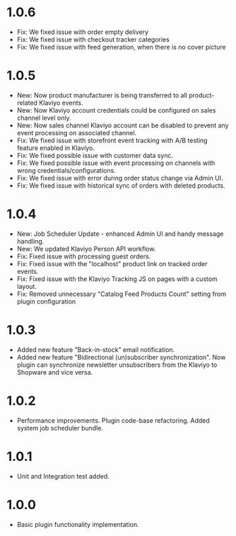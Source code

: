 # 1.0.6
 * Fix: We fixed issue with order empty delivery
 * Fix: We fixed issue with checkout tracker categories
 * Fix: We fixed issue with feed generation, when there is no cover picture

# 1.0.5
 * New: Now product manufacturer is being transferred to all product-related Klaviyo events.
 * New: Now Klaviyo account credentials could be configured on sales channel level only.
 * New: Now sales channel Klaviyo account can be disabled to prevent any event processing on associated channel.
 * Fix: We fixed issue with storefront event tracking with A/B testing feature enabled in Klaviyo.
 * Fix: We fixed possible issue with customer data sync.
 * Fix: We fixed possible issue with event processing on channels with wrong credentials/configurations.
 * Fix: We fixed issue with error during order status change via Admin UI.
 * Fix: We fixed issue with historical sync of orders with deleted products.

# 1.0.4
 * New: Job Scheduler Update - enhanced Admin UI and handy message handling.
 * New: We updated Klaviyo Person API workflow.
 * Fix: Fixed issue with processing guest orders.
 * Fix: Fixed issue with the "localhost" product link on tracked order events.
 * Fix: Fixed issue with the Klaviyo Tracking JS on pages with a custom layout.
 * Fix: Removed unnecessary "Catalog Feed Products Count" setting from plugin configuration

# 1.0.3
 * Added new feature "Back-in-stock" email notification.
 * Added new feature "Bidirectional (un)subscriber synchronization". Now plugin can synchronize newsletter unsubscribers from the Klaviyo to Shopware and vice versa.

# 1.0.2
 * Performance improvements. Plugin code-base refactoring. Added system job scheduler bundle.

# 1.0.1
 * Unit and Integration test added.

# 1.0.0
 * Basic plugin functionality implementation.
